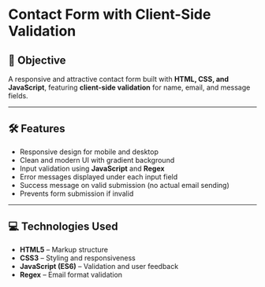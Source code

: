 # Contact Form with Client-Side Validation

## 📌 Objective
A responsive and attractive contact form built with **HTML, CSS, and JavaScript**, featuring **client-side validation** for name, email, and message fields.

---

## 🛠 Features
- Responsive design for mobile and desktop
- Clean and modern UI with gradient background
- Input validation using **JavaScript** and **Regex**
- Error messages displayed under each input field
- Success message on valid submission (no actual email sending)
- Prevents form submission if invalid

---

## 💻 Technologies Used
- **HTML5** – Markup structure
- **CSS3** – Styling and responsiveness
- **JavaScript (ES6)** – Validation and user feedback
- **Regex** – Email format validation

